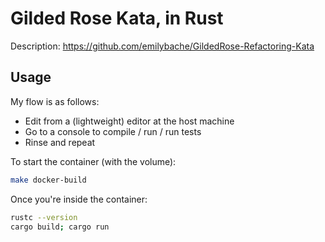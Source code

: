 # Gilded Rose Kata, in Rust

Description: https://github.com/emilybache/GildedRose-Refactoring-Kata

## Usage

My flow is as follows:

  * Edit from a (lightweight) editor at the host machine
  * Go to a console to compile / run / run tests
  * Rinse and repeat
  
To start the container (with the volume):

```bash
make docker-build
```

Once you're inside the container:

```bash
rustc --version
cargo build; cargo run
```
